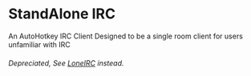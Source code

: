 StandAlone IRC
=======

An AutoHotkey IRC Client
Designed to be a single room client for users unfamiliar with IRC

###### Depreciated, See <a href="http://chunjee.github.io/LoneIRC/">LoneIRC</a> instead.

